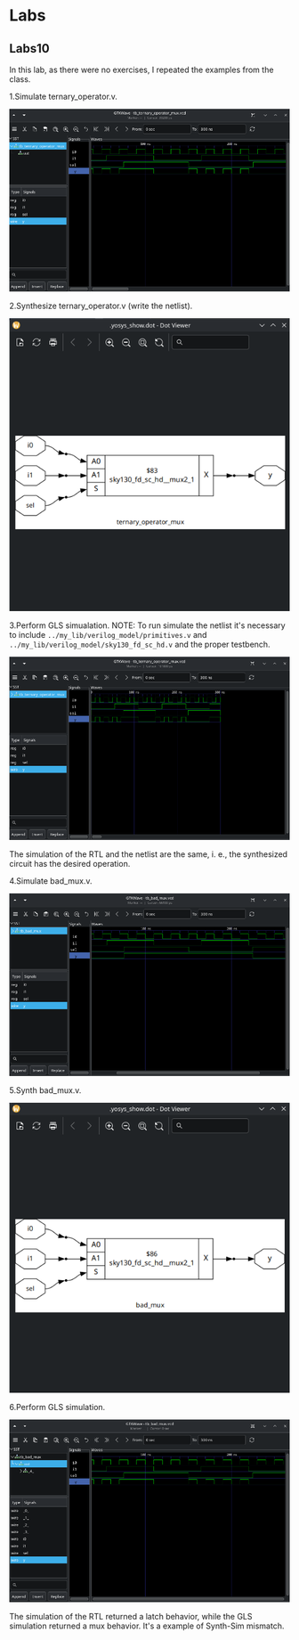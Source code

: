 # Labs

## Labs10

In this lab, as there were no exercises, I repeated the examples from the class.

1.Simulate ternary_operator.v.

![alt text](../../Prints/Day04/D4-L10-P1.png)

2.Synthesize ternary_operator.v (write the netlist).

![alt text](../../Prints/Day04/D4-L10-P2.png)

3.Perform GLS simualation. NOTE: To run simulate the netlist it's necessary to include `../my_lib/verilog_model/primitives.v` and `../my_lib/verilog_model/sky130_fd_sc_hd.v` and the proper testbench.

![alt text](../../Prints/Day04/D4-L10-P3.png)

The simulation of the RTL and the netlist are the same, i. e., the synthesized circuit has the desired operation.

4.Simulate bad_mux.v.

![alt text](../../Prints/Day04/D4-L10-P4.png)

5.Synth bad_mux.v.

![alt text](../../Prints/Day04/D4-L10-P5.png)

6.Perform GLS simulation.

![alt text](../../Prints/Day04/D4-L10-P6.png)

The simulation of the RTL returned a latch behavior, while the GLS simulation returned a mux behavior. It's a example of Synth-Sim mismatch.
